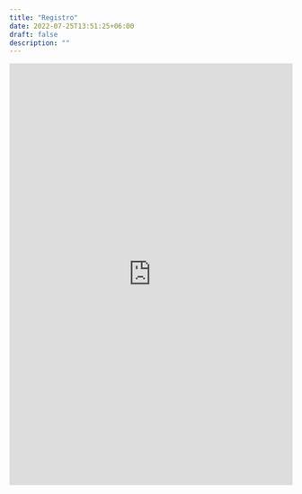 ```yaml
---
title: "Registro"
date: 2022-07-25T13:51:25+06:00
draft: false
description: ""
---
```


<iframe height="750" width="100%" src="https://us.airmeet.com/widgets/event/1b33dcf0-cb50-11ee-a8ca-376b1591f472/embedded-registration?communityId=764624fc-d051-4c74-b573-a1a50759e3c1&backgroundColor=6a4dff&isLightAmbience=true" frameborder="0"></iframe>